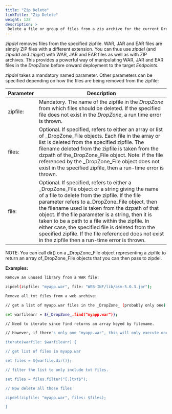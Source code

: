 ```yaml
---
title: "Zip Delete"
linkTitle: "Zip Delete"
weight: 128
description: >
 Delete a file or group of files from a zip archive for the current DropZone.  
---
```


_zipdel_ removes files from the specified zipfile. WAR, JAR and EAR files are simply ZIP files with a different extension. You can thus use _zipdel_ (and _zipadd_ and _zipget_) with WAR, JAR and EAR files as well as with ZIP archives. This provides a powerful way of manipulating WAR, JAR and EAR files in the _DropZone_ before onward deployment to the target _Endpoints_.

_zipdel_ takes a mandatory named parameter. Other parameters can be specified depending on how the files are being removed from the zipfile:

| Parameter | Description                                                                                                                                                                                                                                                                                                                                                                                                                                                                                                               |
|-----------|---------------------------------------------------------------------------------------------------------------------------------------------------------------------------------------------------------------------------------------------------------------------------------------------------------------------------------------------------------------------------------------------------------------------------------------------------------------------------------------------------------------------------|
| zipfile:  | Mandatory. The name of the zipfile in the _DropZone_ from which files should be deleted. If the specified file does not exist in the _DropZone_, a run time error is thrown.                                                                                                                                                                                                                                                                                                                                              |
| files:    | Optional. If specified, refers to either an array or list of _DropZone_File objects. Each file in the array or list is deleted from the specified zipfile. The filename deleted from the zipfile is taken from the dzpath of the_DropZone_File object. Note: if the file referenced by the _DropZone_File object does not exist in the specified zipfile, then a run-time error is thrown.                                                                                                                                |
| file:     | Optional. If specified, refers to either a _DropZone_File object or a string giving the name of a file to delete from the zipfile. If the file parameter refers to a_DropZone_File object, then the filename used is taken from the dzpath of that object. If the file parameter is a string, then it is taken to be a path to a file within the zipfile. In either case, the specified file is deleted from the specified zipfile. If the file referenced does not exist in the zipfile then a run-time error is thrown. |

NOTE: You can call dir() on a _DropZone_File object representing a zipfile to return an array of_DropZone_File objects that you can then pass to zipdel.

**Examples:**

```bash
Remove an unused library from a WAR file:

zipdel(zipfile: "myapp.war", file: "WEB-INF/lib/asm-5.0.3.jar");
```

```bash
Remove all txt files from a web archive:

// get a list of myapp.war files in the _DropZone_ (probably only one)

set warfilearr = ${_DropZone_.find("myapp.war")};

// Need to iterate since find returns an array keyed by filename.

// However, if there's only one "myapp.war", this will only execute once.

iterate(warfile: $warfilearr) {

// get list of files in myapp.war

set files = ${warfile.dir()};

// filter the list to only include txt files.

set files = files.filter("[.]txt$");

// Now delete all those files

zipdel(zipfile: "myapp.war", files: $files);

}
```
